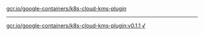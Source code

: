 [gcr.io/google-containers/k8s-cloud-kms-plugin](https://hub.docker.com/r/anjia0532/k8s-cloud-kms-plugin/tags/) 

----
[gcr.io/google-containers/k8s-cloud-kms-plugin:v0.1.1 √](https://hub.docker.com/r/anjia0532/google-containers.k8s-cloud-kms-plugin/tags/)

